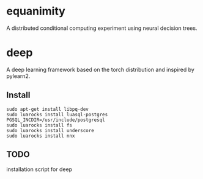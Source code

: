 # equanimity #
A distributed conditional computing experiment using neural 
decision trees.

# deep #

A deep learning framework based on the torch distribution and 
inspired by pylearn2.

## Install ##
```shell
sudo apt-get install libpq-dev
sudo luarocks install luasql-postgres PGSQL_INCDIR=/usr/include/postgresql
sudo luarocks install fs
sudo luarocks install underscore
sudo luarocks install nnx
```

## TODO ##
installation script for deep
